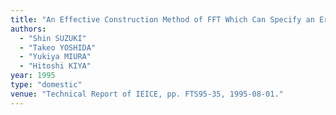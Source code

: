 ```yaml
---
title: "An Effective Construction Method of FFT Which Can Specify an Error Processing Element"
authors:
  - "Shin SUZUKI"
  - "Takeo YOSHIDA"
  - "Yukiya MIURA"
  - "Hitoshi KIYA"
year: 1995
type: "domestic"
venue: "Technical Report of IEICE, pp. FTS95-35, 1995-08-01."
---
```

